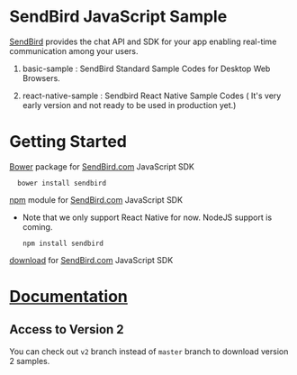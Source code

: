 # SendBird JavaScript Sample

[SendBird](https://sendbird.com) provides the chat API and SDK for your app enabling real-time communication among your users.  

1) basic-sample : SendBird Standard Sample Codes for Desktop Web Browsers.

2) react-native-sample : Sendbird React Native Sample Codes ( It's very early version and not ready to be used in production yet.) 


# Getting Started  
  
[Bower](http://bower.io) package for [SendBird.com](https://sendbird.com) JavaScript SDK  

      bower install sendbird


[npm](https://www.npmjs.com/package/sendbird) module for [SendBird.com](https://sendbird.com) JavaScript SDK  
* Note that we only support React Native for now. NodeJS support is coming.

      npm install sendbird


[download](https://github.com/smilefam/SendBird-SDK-JavaScript) for [SendBird.com](https://sendbird.com) JavaScript SDK


# [Documentation](https://docs.sendbird.com/javascript)  

## Access to Version 2

You can check out `v2` branch instead of `master` branch to download version 2 samples.


